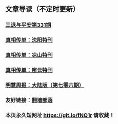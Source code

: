 ## 文章导读（不定时更新）

### [三退与平安第331期](https://github.com/suiy6/xhy3/blob/master/README.md)
### [真相传单：沈阳特刊](https://github.com/suiy6/xhy5/blob/master/README.md)
### [真相传单：凉山特刊](https://github.com/suiy6/fhy/blob/master/README.md)
### [真相传单：密云特刊](https://github.com/suiy6/w1hy/blob/master/README.md)
### [明慧周报：大陆版（第七零六期）](https://github.com/suiy6/w2hy/blob/master/README.md)

### 友好链接：[翻墙部落](https://github.com/osurf/osurf/blob/master/README.md)

### 本页永久短网址 https://git.io/fNQ1r 请收藏！

